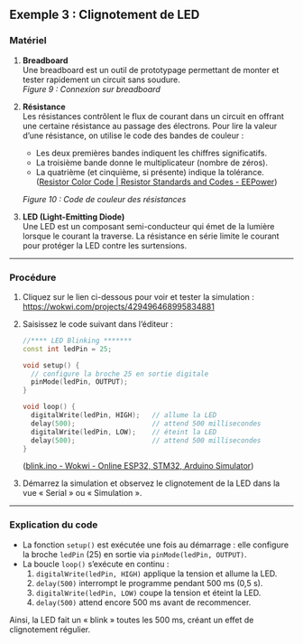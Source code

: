 ## Exemple 3 : Clignotement de LED

### Matériel

1. **Breadboard**  
   Une breadboard est un outil de prototypage permettant de monter et tester rapidement un circuit sans soudure.  
   _Figure 9 : Connexion sur breadboard_

2. **Résistance**  
   Les résistances contrôlent le flux de courant dans un circuit en offrant une certaine résistance au passage des électrons. Pour lire la valeur d’une résistance, on utilise le code des bandes de couleur :  
   - Les deux premières bandes indiquent les chiffres significatifs.  
   - La troisième bande donne le multiplicateur (nombre de zéros).  
   - La quatrième (et cinquième, si présente) indique la tolérance.  ([Resistor Color Code | Resistor Standards and Codes - EEPower](https://eepower.com/resistor-guide/resistor-standards-and-codes/resistor-color-code/?utm_source=chatgpt.com))

   _Figure 10 : Code de couleur des résistances_

3. **LED (Light-Emitting Diode)**  
   Une LED est un composant semi-conducteur qui émet de la lumière lorsque le courant la traverse. La résistance en série limite le courant pour protéger la LED contre les surtensions.

---

### Procédure

1. Cliquez sur le lien ci-dessous pour voir et tester la simulation :  
   https://wokwi.com/projects/429496468995834881

2. Saisissez le code suivant dans l’éditeur :  
   ```cpp
   //**** LED Blinking *******
   const int ledPin = 25;

   void setup() {
     // configure la broche 25 en sortie digitale
     pinMode(ledPin, OUTPUT);
   }

   void loop() {
     digitalWrite(ledPin, HIGH);   // allume la LED
     delay(500);                   // attend 500 millisecondes
     digitalWrite(ledPin, LOW);    // éteint la LED
     delay(500);                   // attend 500 millisecondes
   }
   ```  
    ([blink.ino - Wokwi - Online ESP32, STM32, Arduino Simulator](https://wokwi.com/projects/344891652101374548?utm_source=chatgpt.com))

3. Démarrez la simulation et observez le clignotement de la LED dans la vue « Serial » ou « Simulation ».

---

### Explication du code

- La fonction `setup()` est exécutée une fois au démarrage : elle configure la broche `ledPin` (25) en sortie via `pinMode(ledPin, OUTPUT)`.  
- La boucle `loop()` s’exécute en continu :  
  1. `digitalWrite(ledPin, HIGH)` applique la tension et allume la LED.  
  2. `delay(500)` interrompt le programme pendant 500 ms (0,5 s).  
  3. `digitalWrite(ledPin, LOW)` coupe la tension et éteint la LED.  
  4. `delay(500)` attend encore 500 ms avant de recommencer.  

Ainsi, la LED fait un « blink » toutes les 500 ms, créant un effet de clignotement régulier.